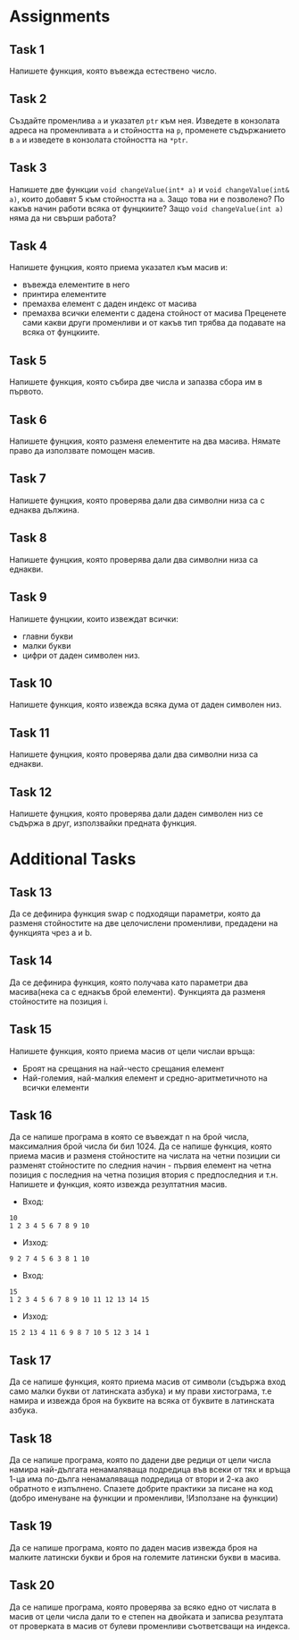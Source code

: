 # Assignments

## Task 1
Напишете функция, която въвежда естествено число. 

## Task 2
Създайте променлива `a` и указател `ptr` към нея. Изведете в конзолата адреса на променливата `a` и стойността на `p`, променете съдържанието в `a` и изведете в конзолата стойността на `*ptr`.

## Task 3
Напишете две функции `void changeValue(int* a)` и `void changeValue(int& a)`, които добавят 5 към стойността на `a`. Защо това ни е позволено? По какъв начин работи всяка от фунцкиите? Защо `void changeValue(int a)` няма да ни свърши работа?

## Task 4
Напишете фунцкия, която приема указател към масив и:
- въвежда елементите в него
- принтира елементите
- премахва елемент с даден индекс от масива
- премахва всички елементи с дадена стойност от масива
Преценете сами какви други променливи и от какъв тип трябва да подавате на всяка от фунцкиите.

## Task 5
Напишете функция, която събира две числа и запазва сбора им в първото. 

## Task 6
Напишете фунцкия, която разменя елементите на два масива. Нямате право да използвате помощен масив.

## Task 7
Напишете фунцкия, която проверява дали два символни низа са с еднаква дължина.

## Task 8
Напишете фунцкия, която проверява дали два символни низа са еднакви.

## Task 9
Напишете фунцкии, които извеждат всички:
- главни букви
- малки букви
- цифри
от даден символен низ.

## Task 10
Напишете функция, която извежда всяка дума от даден символен низ.

## Task 11
Напишете фунцкия, която проверява дали два символни низа са еднакви.

## Task 12
Напишете фунцкия, която проверява дали даден символен низ се съдържа в друг, използвайки предната функция.

# Additional Tasks

## Task 13
Да се дефинира функция swap с подходящи параметри, която да разменя стойностите на две целочислени променливи, предадени на функцията чрез a и b.

## Task 14
Да се дефинира функция, която получава като параметри два масива(нека са с еднакъв брой елементи). Функцията да разменя стойностите на позиция i.

## Task 15
Напишете функция, която приема масив от цели числаи връща:
-  Броят на срещания на най-често срещания елемент
-  Най-големия, най-малкия елемент и средно-аритметичното на всички елементи

## Task 16
Да се напише програма в която се въвеждат n на брой числа, максималния брой числа би бил 1024. Да се напише функция, която приема масив и разменя стойностите на числата на четни позиции си разменят стойностите по следния начин - първия елемент на четна позиция с последния на четна позиция втория с предпоследния и т.н. Напишете и функция, която извежда резултатния масив.

- Вход:
```
10
1 2 3 4 5 6 7 8 9 10
```
- Изход:
```
9 2 7 4 5 6 3 8 1 10
```

- Вход:
```
15
1 2 3 4 5 6 7 8 9 10 11 12 13 14 15
```
- Изход:
```
15 2 13 4 11 6 9 8 7 10 5 12 3 14 1
```

## Task 17
Да се напише функция, която приема масив от символи (съдържа вход само малки букви от латинската азбука) и му прави хистограма, т.е намира и извежда броя на буквите на всяка от буквите в латинската азбука.

## Task 18
Да се напише програма, която по дадени две редици от цели числа намира най-дългата ненамаляваща подредица във всеки от тях и връща 1-ца има по-дълга ненамаляваща подредица от втори и 2-ка ако обратното е изпълнено. Спазете добрите практики за писане на код (добро именуване на функции и променливи, !Използане на функции)

## Task 19
Да се напише програма, която по даден масив извежда броя на малките латински букви и  броя на големите латински букви в масива.

## Task 20
Да се напише програма, която проверява за всяко едно от числата в масив от цели числа дали то е степен на двойката и записва резултата от проверката в масив от булеви променливи съответсващи на индекса.